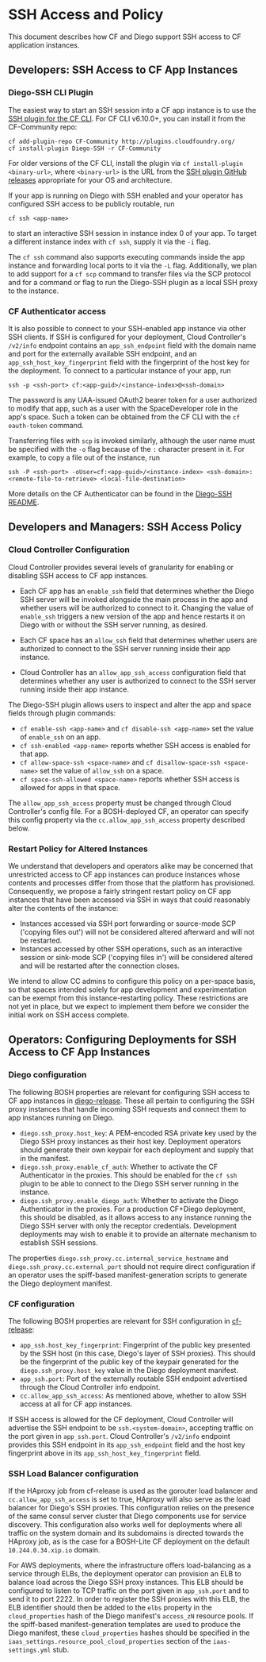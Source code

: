 # SSH Access and Policy

This document describes how CF and Diego support SSH access to CF application instances.


## Developers: SSH Access to CF App Instances

### Diego-SSH CLI Plugin

The easiest way to start an SSH session into a CF app instance is to use the [SSH plugin for the CF CLI](https://github.com/cloudfoundry-incubator/diego-ssh/releases). For CF CLI v6.10.0+, you can install it from the CF-Community repo:

```
cf add-plugin-repo CF-Community http://plugins.cloudfoundry.org/
cf install-plugin Diego-SSH -r CF-Community
```

For older versions of the CF CLI, install the plugin via `cf install-plugin <binary-url>`, where `<binary-url>` is the URL from the [SSH plugin GitHub releases](https://github.com/cloudfoundry-incubator/diego-ssh/releases) appropriate for your OS and architecture.

If your app is running on Diego with SSH enabled and your operator has configured SSH access to be publicly routable, run

```
cf ssh <app-name>
```

to start an interactive SSH session in instance index 0 of your app. To target a different instance index with `cf ssh`, supply it via the `-i` flag. 

The `cf ssh` command also supports executing commands inside the app instance and forwarding local ports to it via the `-L` flag. Additionally, we plan to add support for a `cf scp` command to transfer files via the SCP protocol and for a command or flag to run the Diego-SSH plugin as a local SSH proxy to the instance.


### CF Authenticator access

It is also possible to connect to your SSH-enabled app instance via other SSH clients. If SSH is configured for your deployment, Cloud Controller's `/v2/info` endpoint contains an `app_ssh_endpoint` field with the domain name and port for the externally available SSH endpoint, and an `app_ssh_host_key_fingerprint` field with the fingerprint of the host key for the deployment. To connect to a particular instance of your app, run 

```
ssh -p <ssh-port> cf:<app-guid>/<instance-index>@<ssh-domain>
```

The password is any UAA-issued OAuth2 bearer token for a user authorized to modify that app, such as a user with the SpaceDeveloper role in the app's space. Such a token can be obtained from the CF CLI with the `cf oauth-token` command.

Transferring files with `scp` is invoked similarly, although the user name must be specified with the `-o` flag because of the `:` character present in it. For example, to copy a file out of the instance, run

```
ssh -P <ssh-port> -oUser=cf:<app-guid>/<instance-index> <ssh-domain>:<remote-file-to-retrieve> <local-file-destination>
```

More details on the CF Authenticator can be found in the [Diego-SSH README](https://github.com/cloudfoundry-incubator/diego-ssh/blob/master/README.md#cloud-foundry-via-cloud-controller-and-uaa).



## Developers and Managers: SSH Access Policy

### Cloud Controller Configuration

Cloud Controller provides several levels of granularity for enabling or disabling SSH access to CF app instances.

* Each CF app has an `enable_ssh` field that determines whether the Diego SSH server will be invoked alongside the main process in the app and whether users will be authorized to connect to it. Changing the value of `enable_ssh` triggers a new version of the app and hence restarts it on Diego with or without the SSH server running, as desired.

* Each CF space has an `allow_ssh` field that determines whether users are authorized to connect to the SSH server running inside their app instance.

* Cloud Controller has an `allow_app_ssh_access` configuration field that determines whether any user is authorized to connect to the SSH server running inside their app instance.

The Diego-SSH plugin allows users to inspect and alter the app and space fields through plugin commands:

* `cf enable-ssh <app-name>` and `cf disable-ssh <app-name>` set the value of `enable_ssh` on an app.
* `cf ssh-enabled <app-name>` reports whether SSH access is enabled for that app.
* `cf allow-space-ssh <space-name>` and `cf disallow-space-ssh <space-name>` set the value of `allow_ssh` on a space.
* `cf space-ssh-allowed <space-name>` reports whether SSH access is allowed for apps in that space.

The `allow_app_ssh_access` property must be changed through Cloud Controller's config file. For a BOSH-deployed CF, an operator can specify this config property via the `cc.allow_app_ssh_access` property described below.


### Restart Policy for Altered Instances

We understand that developers and operators alike may be concerned that unrestricted access to CF app instances can produce instances whose contents and processes differ from those that the platform has provisioned. Consequently, we propose a fairly stringent restart policy on CF app instances that have been accessed via SSH in ways that could reasonably alter the contents of the instance:

- Instances accessed via SSH port forwarding or source-mode SCP ('copying files out') will not be considered altered afterward and will not be restarted.
- Instances accessed by other SSH operations, such as an interactive session or sink-mode SCP ('copying files in') will be considered altered and will be restarted after the connection closes.

We intend to allow CC admins to configure this policy on a per-space basis, so that spaces intended solely for app development and experimentation can be exempt from this instance-restarting policy. These restrictions are not yet in place, but we expect to implement them before we consider the initial work on SSH access complete.


## Operators: Configuring Deployments for SSH Access to CF App Instances

### Diego configuration

The following BOSH properties are relevant for configuring SSH access to CF app instances in [diego-release](https://github.com/cloudfoundry-incubator/diego-release). These all pertain to configuring the SSH proxy instances that handle incoming SSH requests and connect them to app instances running on Diego.

- `diego.ssh_proxy.host_key`: A PEM-encoded RSA private key used by the Diego SSH proxy instances as their host key. Deployment operators should generate their own keypair for each deployment and supply that in the manifest.
- `diego.ssh_proxy.enable_cf_auth`: Whether to activate the CF Authenticator in the proxies. This should be enabled for the `cf ssh` plugin to be able to connect to the Diego SSH server running in the instance.
- `diego.ssh_proxy.enable_diego_auth`: Whether to activate the Diego Authenticator in the proxies. For a production CF+Diego deployment, this should be disabled, as it allows access to any instance running the Diego SSH server with only the receptor credentials. Development deployments may wish to enable it to provide an alternate mechanism to establish SSH sessions.

The properties `diego.ssh_proxy.cc.internal_service_hostname` and `diego.ssh_proxy.cc.external_port` should not require direct configuration if an operator uses the spiff-based manifest-generation scripts to generate the Diego deployment manifest.


### CF configuration

The following BOSH properties are relevant for SSH configuration in [cf-release](https://github.com/cloudfoundry/cf-release):

- `app_ssh.host_key_fingerprint`: Fingerprint of the public key presented by the SSH host (in this case, Diego's layer of SSH proxies). This should be the fingerprint of the public key of the keypair generated for the `diego.ssh_proxy.host_key` value in the Diego deployment manifest.
- `app_ssh.port`: Port of the externally routable SSH endpoint advertised through the Cloud Controller info endpoint.
- `cc.allow_app_ssh_access`: As mentioned above, whether to allow SSH access at all for CF app instances.

If SSH access is allowed for the CF deployment, Cloud Controller will advertise the SSH endpoint to be `ssh.<system-domain>`, accepting traffic on the port given in `app_ssh.port`. Cloud Controller's `/v2/info` endpoint provides this SSH endpoint in its `app_ssh_endpoint` field and the host key fingerprint above in its `app_ssh_host_key_fingerprint` field.


### SSH Load Balancer configuration

If the HAproxy job from cf-release is used as the gorouter load balancer and `cc.allow_app_ssh_access` is set to true, HAproxy will also serve as the load balancer for Diego's SSH proxies. This configuration relies on the presence of the same consul server cluster that Diego components use for service discovery. This configuration also works well for deployments where all traffic on the system domain and its subdomains is directed towards the HAproxy job, as is the case for a BOSH-Lite CF deployment on the default `10.244.0.34.xip.io` domain.

For AWS deployments, where the infrastructure offers load-balancing as a service through ELBs, the deployment operator can provision an ELB to balance load across the Diego SSH proxy instances. This ELB should be configured to listen to TCP traffic on the port given in `app_ssh.port` and to send it to port 2222. In order to register the SSH proxies with this ELB, the ELB identifier should then be added to the `elbs` property in the `cloud_properties` hash of the Diego manifest's `access_zN` resource pools. If the spiff-based manifest-generation templates are used to produce the Diego manifest, these `cloud_properties` hashes should be specified in the `iaas_settings.resource_pool_cloud_properties` section of the `iaas-settings.yml` stub.
